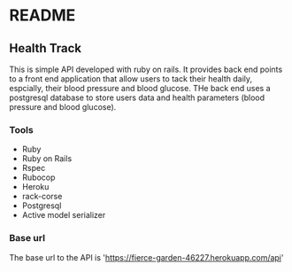 # README
## Health Track

This is simple API developed with ruby on rails. It provides back end points to a front end application that allow users to tack their health daily, espcially, their blood pressure and blood glucose. THe back end uses a postgresql database to store users data and health parameters (blood pressure and blood glucose).

### Tools
- Ruby
- Ruby on Rails
- Rspec
- Rubocop
- Heroku
- rack-corse
- Postgresql
- Active model serializer

### Base url
 The base url to the API is 'https://fierce-garden-46227.herokuapp.com/api'